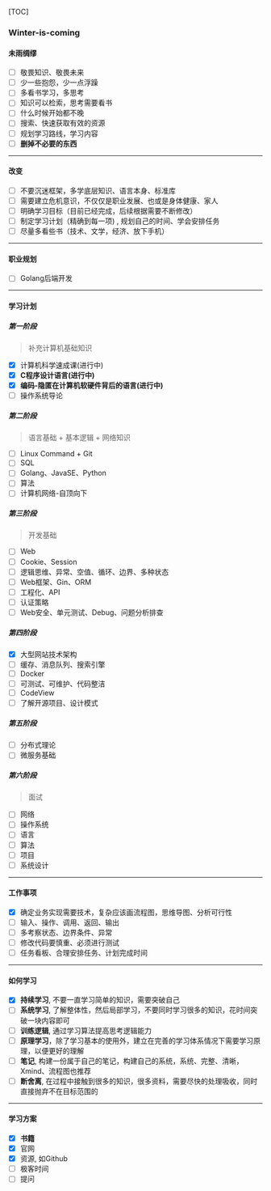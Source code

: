 [TOC]

### Winter-is-coming

#### 未雨绸缪

- [ ] 敬畏知识、敬畏未来
- [ ] 少一些抱怨，少一点浮躁
- [ ] 多看书学习，多思考
- [ ]  知识可以检索，思考需要看书
- [ ] 什么时候开始都不晚
- [ ] 搜索、快速获取有效的资源
- [ ] 规划学习路线，学习内容
- [ ] **删掉不必要的东西**

---

#### 改变

- [ ] 不要沉迷框架，多学底层知识、语言本身、标准库
- [ ] 需要建立危机意识，不仅仅是职业发展、也或是身体健康、家人
- [ ] 明确学习目标（目前已经完成，后续根据需要不断修改）
- [ ] 制定学习计划（精确到每一项) , 规划自己的时间、学会安排任务
- [ ] 尽量多看些书（技术、文学，经济、放下手机）

---

#### 职业规划

- [ ] Golang后端开发

---

#### 学习计划

##### 第一阶段

> 补充计算机基础知识

- [x] 计算机科学速成课(进行中)
- [x] **C程序设计语言(进行中)**
- [x] **编码-隐匿在计算机软硬件背后的语言(进行中)**
- [ ] 操作系统导论

##### 第二阶段

> 语言基础 + 基本逻辑 + 网络知识

- [ ] Linux Command + Git
- [ ] SQL
- [ ] Golang、JavaSE、Python
- [ ] 算法
- [ ] 计算机网络-自顶向下

##### 第三阶段

> 开发基础

- [ ] Web 
- [ ] Cookie、Session
- [ ] 逻辑思维、异常、空值、循环、边界、多种状态
- [ ] Web框架、Gin、ORM
- [ ] 工程化、API
- [ ] 认证策略
- [ ] Web安全、单元测试、Debug、问题分析排查

##### 第四阶段

- [x] 大型网站技术架构
- [ ] 缓存、消息队列、搜索引擎
- [ ] Docker
- [ ] 可测试、可维护、代码整洁
- [ ] CodeView
- [ ] 了解开源项目、设计模式

##### 第五阶段

- [ ] 分布式理论
- [ ] 微服务基础

##### 第六阶段

> 面试

- [ ] 网络
- [ ] 操作系统
- [ ] 语言
- [ ] 算法
- [ ] 项目
- [ ] 系统设计

---

#### 工作事项

- [x] 确定业务实现需要技术，复杂应该画流程图，思维导图、分析可行性
- [ ] 输入、操作、调用、返回、输出
- [ ] 多考察状态、边界条件、异常
- [ ] 修改代码要慎重、必须进行测试
- [ ] 任务看板、合理安排任务、计划完成时间

---

#### 如何学习

- [x] **持续学习**, 不要一直学习简单的知识，需要突破自己
- [ ] **系统学习**, 了解整体性，然后局部学习，不要同时学习很多的知识，花时间突破一块内容即可
- [ ] **训练逻辑**, 通过学习算法提高思考逻辑能力
- [ ] **原理学习**，除了学习基本的使用外，建立在完善的学习体系情况下需要学习原理，以便更好的理解
- [ ] **笔记**, 构建一份属于自己的笔记，构建自己的系统，系统、完整、清晰，Xmind、流程图也推荐
- [ ] **断舍离**, 在过程中接触到很多的知识，很多资料，需要尽快的处理吸收，同时直接抛弃不在目标范围的

---

#### 学习方案

- [x] **书籍**
- [x] 官网
- [x] 资源, 如Github
- [ ] 极客时间
- [ ] 提问
